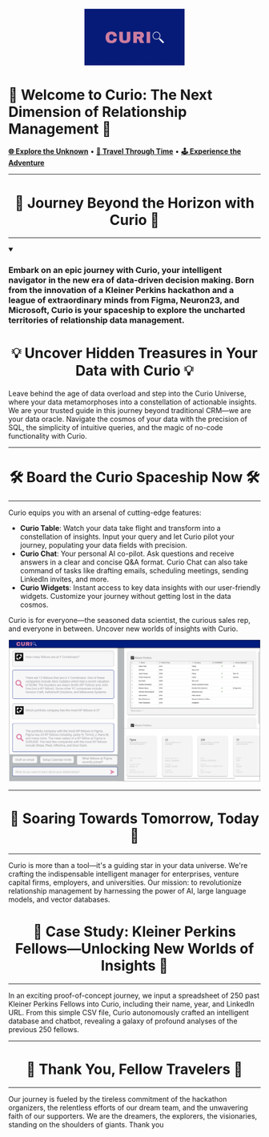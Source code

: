 <p align="center">
  <img src="https://github.com/Curio-IRM/.github/blob/main/profile/curio.png" alt="Curio" width="200">
  <h1>🚀 Welcome to Curio: The Next Dimension of Relationship Management 🚀</h1>
  <a href="https://kp-fellows-documents.vercel.app/"><strong>🌐 Explore the Unknown</strong></a> • 
  <a href="https://www.loom.com/share/7b8b3d11cb074de28de8418348f4c0ac"><strong>🎥 Travel Through Time</strong></a> • 
  <a href="https://www.loom.com/share/143ed397944945c38f69a1a741475d41?sid=a27b6242-2793-45e4-9b8a-a6422e8bbc8a"><strong>🕹️ Experience the Adventure</strong></a>
</p>

---

<div align="center">

# 🎯 Journey Beyond the Horizon with Curio 🎯

</div>

---

<details open>
<summary> <h3>Embark on an epic journey with <b>Curio</b>, your intelligent navigator in the new era of data-driven decision making. Born from the innovation of a Kleiner Perkins hackathon and a league of extraordinary minds from Figma, Neuron23, and Microsoft, Curio is your spaceship to explore the uncharted territories of relationship data management.</h3></summary>

<div align="center">

# 💡 Uncover Hidden Treasures in Your Data with Curio 💡

</div>

Leave behind the age of data overload and step into the Curio Universe, where your data metamorphoses into a constellation of actionable insights. We are your trusted guide in this journey beyond traditional CRM—we are your data oracle. Navigate the cosmos of your data with the precision of SQL, the simplicity of intuitive queries, and the magic of no-code functionality with Curio.

</details>

---

<div align="center">

# 🛠️ Board the Curio Spaceship Now 🛠️

</div>

---

Curio equips you with an arsenal of cutting-edge features:

- **Curio Table**: Watch your data take flight and transform into a constellation of insights. Input your query and let Curio pilot your journey, populating your data fields with precision.
- **Curio Chat**: Your personal AI co-pilot. Ask questions and receive answers in a clear and concise Q&A format. Curio Chat can also take command of tasks like drafting emails, scheduling meetings, sending LinkedIn invites, and more.
- **Curio Widgets**: Instant access to key data insights with our user-friendly widgets. Customize your journey without getting lost in the data cosmos.

Curio is for everyone—the seasoned data scientist, the curious sales rep, and everyone in between. Uncover new worlds of insights with Curio.

<p align="center">
  <img src="https://github.com/Curio-IRM/.github/blob/main/profile/mockup.png" alt="Curio Vision"/>
</p>

---

<div align="center">

# 🚀 Soaring Towards Tomorrow, Today 🚀

</div>

---

Curio is more than a tool—it's a guiding star in your data universe. We're crafting the indispensable intelligent manager for enterprises, venture capital firms, employers, and universities. Our mission: to revolutionize relationship management by harnessing the power of AI, large language models, and vector databases.

<div align="center">

# 💞 Case Study: Kleiner Perkins Fellows—Unlocking New Worlds of Insights 💞

</div>

---

In an exciting proof-of-concept journey, we input a spreadsheet of 250 past Kleiner Perkins Fellows into Curio, including their name, year, and LinkedIn URL. From this simple CSV file, Curio autonomously crafted an intelligent database and chatbot, revealing a galaxy of profound analyses of the previous 250 fellows.

---

<div align="center">

# 🙏 Thank You, Fellow Travelers 🙏

</div>

---

Our journey is fueled by the tireless commitment of the hackathon organizers, the relentless efforts of our dream team, and the unwavering faith of our supporters. We are the dreamers, the explorers, the visionaries, standing on the shoulders of giants. Thank you
